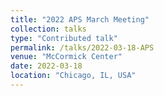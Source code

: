 ```yaml
---
title: "2022 APS March Meeting"
collection: talks
type: "Contributed talk"
permalink: /talks/2022-03-18-APS
venue: "McCormick Center"
date: 2022-03-18
location: "Chicago, IL, USA"
---
```


